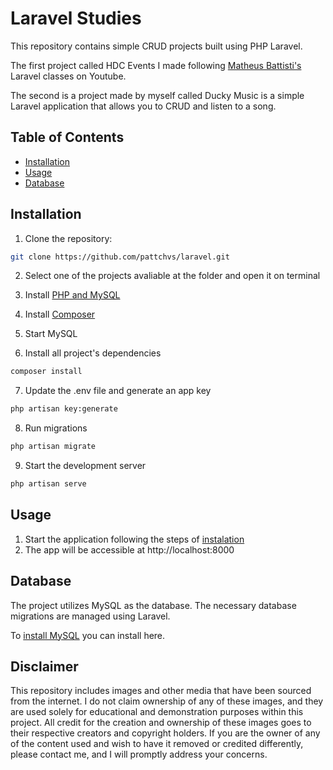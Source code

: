 # Laravel Studies
This repository contains simple CRUD projects built using PHP Laravel.

The first project called HDC Events I made following [Matheus Battisti's](https://youtu.be/qH7rsZBENJo?si=0cJC6MSTXCzBpYny) Laravel classes on Youtube.

The second is a project made by myself called Ducky Music is a simple Laravel application that allows you to CRUD and listen to a song.
## Table of Contents

- [Installation](#installation)
- [Usage](#usage)
- [Database](#database)

## Installation

1. Clone the repository:

```bash
git clone https://github.com/pattchvs/laravel.git
```
2. Select one of the projects avaliable at the folder and open it on terminal


3. Install [PHP and MySQL](https://www.apachefriends.org/pt_br/download.html)


4. Install [Composer](https://getcomposer.org/download/)

5. Start MySQL

6. Install all project's dependencies
```bash
composer install
```

7. Update the .env file and generate an app key
```bash
php artisan key:generate
```


8. Run migrations
```bash
php artisan migrate
```

9. Start the development server
```bash
php artisan serve
```

## Usage

1. Start the application following the steps of [instalation](#installation)
2. The app will be accessible at http://localhost:8000


## Database
The project utilizes MySQL as the database. The necessary database migrations are managed using Laravel.

To [install MySQL](https://www.apachefriends.org/pt_br/download.html) you can install here.

## Disclaimer

This repository includes images and other media that have been sourced from the internet. I do not claim ownership of any of these images, and they are used solely for educational and demonstration purposes within this project. All credit for the creation and ownership of these images goes to their respective creators and copyright holders. If you are the owner of any of the content used and wish to have it removed or credited differently, please contact me, and I will promptly address your concerns.
